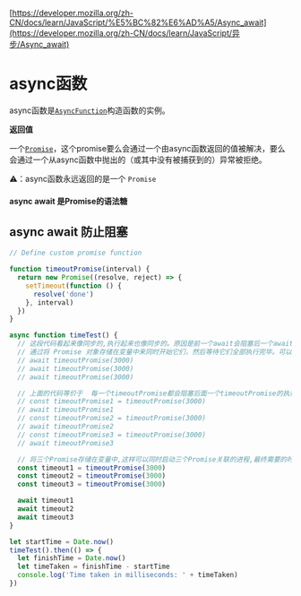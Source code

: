 [https://developer.mozilla.org/zh-CN/docs/learn/JavaScript/%E5%BC%82%E6%AD%A5/Async_await](https://developer.mozilla.org/zh-CN/docs/learn/JavaScript/异步/Async_await)

# async函数

async函数是[`AsyncFunction`](https://developer.mozilla.org/zh-CN/docs/Web/JavaScript/Reference/Global_Objects/AsyncFunction)构造函数的实例。

**返回值**

一个[`Promise`](https://developer.mozilla.org/zh-CN/docs/Web/JavaScript/Reference/Global_Objects/Promise)，这个promise要么会通过一个由async函数返回的值被解决，要么会通过一个从async函数中抛出的（或其中没有被捕获到的）异常被拒绝。

⚠️：async函数永远返回的是一个 `Promise`

#### async await 是Promise的语法糖

## async await 防止阻塞

```js
// Define custom promise function

function timeoutPromise(interval) {
  return new Promise((resolve, reject) => {
    setTimeout(function () {
      resolve('done')
    }, interval)
  })
}

async function timeTest() {
  // 这段代码看起来像同步的,执行起来也像同步的。原因是前一个await会阻塞后一个await进程的执行
  // 通过将 Promise 对象存储在变量中来同时开始它们，然后等待它们全部执行完毕。可以缓解这个问题
  // await timeoutPromise(3000)
  // await timeoutPromise(3000)
  // await timeoutPromise(3000)

  // 上面的代码等价于  每一个timeoutPromise都会阻塞后面一个timeoutPromise的执行
  // const timeoutPromise1 = timeoutPromise(3000)
  // await timeoutPromise1
  // const timeoutPromise2 = timeoutPromise(3000)
  // await timeoutPromise2
  // const timeoutPromise3 = timeoutPromise(3000)
  // await timeoutPromise3

  // 将三个Promise存储在变量中,这样可以同时启动三个Promise关联的进程,最终需要的时间只需要3s
  const timeout1 = timeoutPromise(3000)
  const timeout2 = timeoutPromise(3000)
  const timeout3 = timeoutPromise(3000)

  await timeout1
  await timeout2
  await timeout3
}

let startTime = Date.now()
timeTest().then(() => {
  let finishTime = Date.now()
  let timeTaken = finishTime - startTime
  console.log('Time taken in milliseconds: ' + timeTaken)
})
```

